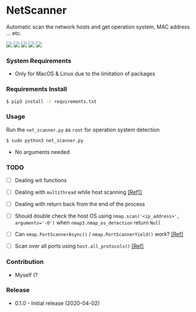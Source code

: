# NetScanner
Automatic scan the network hosts and get operation system, MAC address ... etc.


![](https://img.shields.io/badge/python-v3.5%2B-blue)
![](https://img.shields.io/badge/platform-Linux%20%7C%20MacOS-blue)
![](https://img.shields.io/badge/build-passing-green.svg)
![](https://img.shields.io/badge/license-GPL-blue.svg)
![](https://img.shields.io/badge/status-stable-green.svg)

### System Requirements
- Only for MacOS & Linux due to the limitation of packages

### Requirements Install
```bash
$ pip3 install -r requirements.txt
```

### Usage
Run the `net_scanner.py` as `root` for operation system detection
```bash
$ sudo python3 net_scanner.py
```
- No arguments needed

### TODO
- [ ] Dealing wit functions
- [ ] Dealing with `multithread` while host scanning [[Ref1]](https://www.neuralnine.com/threaded-port-scanner-in-python/)
- [ ] Dealing with return back from the end of the process
- [ ] Should double check the host OS using `nmap.scan('<ip_address>', arguments='-O')` when `nmap3.nmap_os_detection` return `Null`
- [ ] Can `nmap.PortScannerAsync()` / `nmap.PortScannerYield()` work? [[Ref]](https://xael.org/pages/python-nmap-en.html)
- [ ] Scan over all ports using `host.all_protocols()` [[Ref]](https://blog.51cto.com/11555417/2112069)


### Contribution
- Myself (?

### Release
- 0.1.0 - Initial release (2020-04-02)
